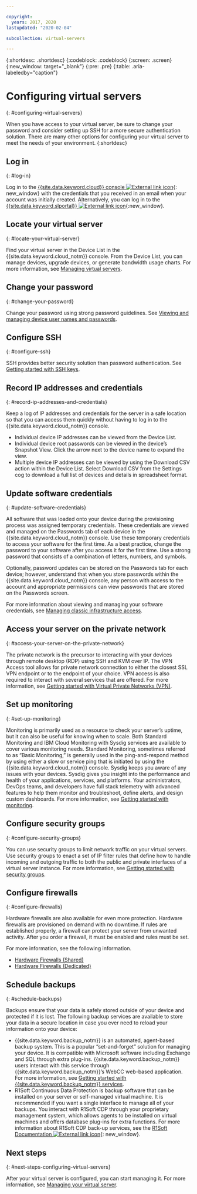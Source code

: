 ```yaml
---

copyright:
  years: 2017, 2020
lastupdated: "2020-02-04"

subcollection: virtual-servers

---
```


{:shortdesc: .shortdesc}
{:codeblock: .codeblock}
{:screen: .screen}
{:new_window: target="_blank"}
{:pre: .pre}
{:table: .aria-labeledby="caption"}


# Configuring virtual servers
{: #configuring-virtual-servers}

When you have access to your virtual server, be sure to change your password and consider setting up SSH for a more secure authentication solution. There are many other options for configuring your virtual server to meet the needs of your environment.
{:shortdesc}

## Log in
{: #log-in}

Log in to the [{{site.data.keyword.cloud}} console ![External link icon](../icons/launch-glyph.svg "External link icon")](https://cloud.ibm.com/classic?){: new_window} with the credentials that you received in an email when your account was initially created. Alternatively, you can log in to the [{{site.data.keyword.slportal}} ![External link icon](../../icons/launch-glyph.svg "External link icon")](https://control.softlayer.com/){:new_window}.

## Locate your virtual server
{: #locate-your-virtual-server}

Find your virtual server in the Device List in the {{site.data.keyword.cloud_notm}} console. From the Device List, you can manage devices, upgrade devices, or generate bandwidth usage charts. For more information, see [Managing virtual servers](/docs/vsi?topic=virtual-servers-managing-virtual-servers#managing-virtual-servers).

## Change your password
{: #change-your-password}

Change your password using strong password guidelines. See [Viewing and managing device user names and passwords](/docs/vsi?topic=virtual-servers-view-update-user-name-password-for-device#view-update-user-name-password-for-device).

## Configure SSH
{: #configure-ssh}

SSH provides better security solution than password authentication. See [Getting started with SSH keys](/docs/infrastructure/ssh-keys?topic=ssh-keys-getting-started-tutorial#getting-started-tutorial).

## Record IP addresses and credentials
{: #record-ip-addresses-and-credentials}

Keep a log of IP addresses and credentials for the server in a safe location so that you can access them quickly without having to log in to the {{site.data.keyword.cloud_notm}} console.
- Individual device IP addresses can be viewed from the Device List.
- Individual device root passwords can be viewed in the device’s Snapshot View. Click the arrow next to the device name to expand the view.
- Multiple device IP addresses can be viewed by using the Download CSV action within the Device List. Select Download CSV from the Settings cog to download a full list of devices and details in spreadsheet format.

## Update software credentials
{: #update-software-credentials}

All software that was loaded onto your device during the provisioning process was assigned temporary credentials. These credentials are viewed and managed on the Passwords tab of each device in the {{site.data.keyword.cloud_notm}} console. Use these temporary credentials to access your software for the first time. As a best practice, change the password to your software after you access it for the first time. Use a strong password that consists of a combination of letters, numbers, and symbols.

Optionally, password updates can be stored on the Passwords tab for each device; however, understand that when you store passwords within the {{site.data.keyword.cloud_notm}} console, any person with access to the account and appropriate permissions can view passwords that are stored on the Passwords screen.

For more information about viewing and managing your software credentials, see [Managing classic infrastructure access](/docs/vsi?topic=iam-mngclassicinfra).

## Access your server on the private network
{: #access-your-server-on-the-private-network}

The private network is the precursor to interacting with your devices through remote desktop (RDP) using SSH and KVM over IP. The VPN Access tool allows for private network connection to either the closest SSL VPN endpoint or to the endpoint of your choice. VPN access is also required to interact with several services that are offered. For more information, see [Getting started with Virtual Private Networks (VPN)](/docs/iaas-vpn?topic=VPN-getting-started).

## Set up monitoring
{: #set-up-monitoring}

Monitoring is primarily used as a resource to check your server’s uptime, but it can also be useful for knowing when to scale. Both Standard Monitoring and IBM Cloud Monitoring with Sysdig services are available to cover various monitoring needs. Standard Monitoring, sometimes referred to as “Basic Monitoring,” is generally used in the ping-and-respond method by using either a slow or service ping that is initiated by using the {{site.data.keyword.cloud_notm}} console. Sysdig keeps you aware of any issues with your devices. Sysdig gives you insight into the performance and health of your applications, services, and platforms. Your administrators, DevOps teams, and developers have full stack telemetry with advanced features to help them monitor and troubleshoot, define alerts, and design custom dashboards. For more information, see [Getting started with monitoring](/docs/infrastructure/SLmonitoring?topic=slmonitoring-monitoring).

## Configure security groups
{: #configure-security-groups}

You can use security groups to limit network traffic on your virtual servers. Use security groups to enact a set of IP filter rules that define how to handle incoming and outgoing traffic to both the public and private interfaces of a virtual server instance. For more information, see [Getting started with security groups](/docs/infrastructure/security-groups?topic=security-groups-getting-started).

## Configure firewalls
{: #configure-firewalls}

Hardware firewalls are also available for even more protection. Hardware firewalls are provisioned on demand with no downtime. If rules are established properly, a firewall can protect your server from unwanted activity. After you order a firewall, it must be enabled and rules must be set.

For more information, see the following information.

* [Hardware Firewalls (Shared)](/docs/infrastructure/hardware-firewall-shared?topic=hardware-firewall-shared-about-hardware-firewall-shared-)
* [Hardware Firewalls (Dedicated)](/docs/infrastructure/hardware-firewall-dedicated?topic=hardware-firewall-dedicated-about-the-hardware-firewall-dedicated-)

## Schedule backups
{: #schedule-backups}

Backups ensure that your data is safely stored outside of your device and protected if it is lost. The following backup services are available to store your data in a secure location in case you ever need to reload your information onto your device:
- {{site.data.keyword.backup_notm}} is an automated, agent-based backup system. This is a popular “set-and-forget” solution for managing your device. It is compatible with Microsoft software including Exchange and SQL through extra plug-ins. {{site.data.keyword.backup_notm}} users interact with this service through {{site.data.keyword.backup_notm}}’s WebCC web-based application. For more information, see [Getting started with {{site.data.keyword.backup_notm}} services](/docs/infrastructure/Backup?topic=Backup-getting-started).
- R1Soft Continuous Data Protection is backup software that can be installed on your server or self-managed virtual machine. It is recommended if you want a single interface to manage all of your backups. You interact with R1Soft CDP through your proprietary management system, which allows agents to be installed on virtual machines and offers database plug-ins for extra functions. For more information about R1Soft CDP back-up services, see the [R1Soft Documentation ![External link icon](../icons/launch-glyph.svg "External link icon")](http://wiki.r1soft.com/display/ServerBackupManager/Home){: new_window}.

## Next steps
{: #next-steps-configuring-virtual-servers}

After your virtual server is configured, you can start managing it. For more information, see [Managing your virtual server](/docs/vsi?topic=virtual-servers-managing-virtual-servers#managing-virtual-servers).
